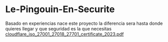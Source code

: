 # Le-Pingouin-En-Securite
Basado en experiencias nace este proyecto la diferencia sera hasta donde quieres llegar y que seguridad es la que necesitas [cloudflare_iso_27001_27018_27701_certificate_2023.pdf](https://github.com/DawallAZllon91/fluffy-palm-tree/files/13198492/cloudflare_iso_27001_27018_27701_certificate_2023.pdf)
